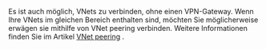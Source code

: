 Es ist auch möglich, VNets zu verbinden, ohne einen VPN-Gateway. Wenn Ihre VNets im gleichen Bereich enthalten sind, möchten Sie möglicherweise erwägen sie mithilfe von VNet peering verbinden. Weitere Informationen finden Sie im Artikel [VNet peering](../articles/virtual-network/virtual-network-peering-overview.md) .